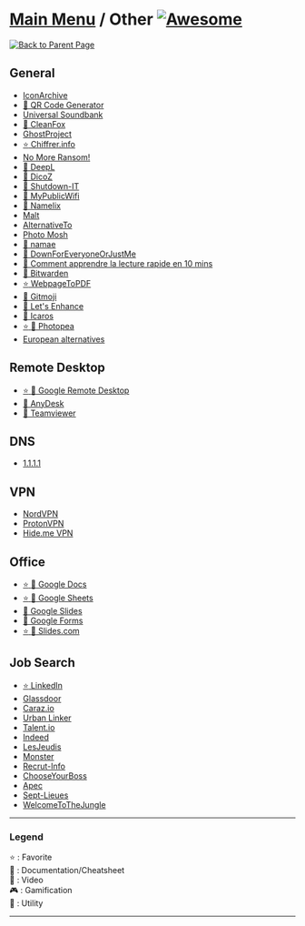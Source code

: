 # [Main Menu](../README.md) / Other [![Awesome](https://awesome.re/badge-flat.svg)](https://awesome.re)

[![Back to Parent Page](https://img.shields.io/badge/-Back_to_Parent_Page-blue?style=for-the-badge)](../README.md)

## General
- [IconArchive](http://www.iconarchive.com/)
- [:wrench: QR Code Generator](https://www.the-qrcode-generator.com/)
- [Universal Soundbank](http://www.universal-soundbank.com/)
- [:wrench: CleanFox](https://www.cleanfox.io/fr)
- [GhostProject](https://ghostproject.fr/)
- [:star: Chiffrer.info](https://chiffrer.info/)
- [No More Ransom!](https://www.nomoreransom.org/fr/index.html)
- [:wrench: DeepL](https://www.deepl.com/translator)
- [:wrench: DicoZ](https://www.dicoz.fr/)
- [:wrench: Shutdown-IT](https://www.logitheque.com/logiciels/windows/utilitaires/systeme_arret_demarrage/telecharger/shutdown_it_19664.htm)
- [:wrench: MyPublicWifi](https://mypublicwifi.com/)
- [:wrench: Namelix](https://namelix.com/)
- [Malt](https://www.malt.fr/)
- [AlternativeTo](https://alternativeto.net/)
- [Photo Mosh](https://photomosh.com/)
- [:wrench: namae](https://namae.dev/)
- [:wrench: DownForEveryoneOrJustMe](https://downforeveryoneorjustme.com/)
- [:book: Comment apprendre la lecture rapide en 10 mins](https://nicolasberetti.com/ressources/comment-apprendre-la-lecture-rapide-en-10-min/)
- [:wrench: Bitwarden](https://bitwarden.com/)
- [:star: WebpageToPDF](https://webpagetopdf.com/)
- [:wrench: Gitmoji](https://gitmoji.carloscuesta.me)
- [:wrench: Let's Enhance](https://letsenhance.io)
- [:wrench: Icaros](https://www.majorgeeks.com/files/details/icaros.html)
- [:star: :wrench: Photopea](https://www.photopea.com)
- [European alternatives](https://european-alternatives.eu/alternatives-to)

## Remote Desktop
- [:star: :wrench: Google Remote Desktop](https://remotedesktop.google.com/)
- [:wrench: AnyDesk](https://anydesk.com/)
- [:wrench: Teamviewer](https://www.teamviewer.com/)

## DNS
- [1.1.1.1](https://1.1.1.1)

## VPN
- [NordVPN](https://nordvpn.com/)
- [ProtonVPN](https://protonvpn.com/)
- [Hide.me VPN](https://hide.me/)

## Office
- [:star: :wrench: Google Docs](https://www.google.fr/intl/fr/docs/about/)
- [:star: :wrench: Google Sheets](https://www.google.fr/intl/fr/sheets/about/)
- [:wrench: Google Slides](https://www.google.fr/intl/fr/slides/about/)
- [:wrench: Google Forms](https://www.google.fr/intl/fr/forms/about/)
- [:star: :wrench: Slides.com](https://slides.com/)

## Job Search
- [:star: LinkedIn](https://www.linkedin.com/)
- [Glassdoor](https://www.glassdoor.fr/)
- [Caraz.io](https://caraz.io)
- [Urban Linker](https://urbanlinker.com/fr/)
- [Talent.io](https://www.talent.io/)
- [Indeed](https://fr.indeed.com)
- [LesJeudis](https://www.lesjeudis.com/)
- [Monster](https://www.monster.fr/)
- [Recrut-Info](https://www.recrut-info.com/opportunites/)
- [ChooseYourBoss](https://www.chooseyourboss.com/)
- [Apec](https://www.apec.fr/)
- [Sept-Lieues](https://www.sept-lieues.com)
- [WelcomeToTheJungle](https://www.welcometothejungle.com/)

---

### Legend
:star: : Favorite\
:book: : Documentation/Cheatsheet\
:movie_camera: : Video\
:video_game: : Gamification\
:wrench: : Utility

---
